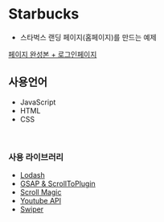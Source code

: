 # Starbucks
- 스타벅스 랜딩 페이지(홈페이지)를 만드는 예제<br/>

<a href="https://elegant-edison-9787c2.netlify.app/">페이지 완성본 + 로그인페이지</a><br/>

## 사용언어
- JavaScript
- HTML
- CSS
<br/>

### 사용 라이브러리
- <a href="https://lodash.com/">Lodash</a>
- <a href="https://greensock.com/gsap/">GSAP & ScrollToPlugin</a>
- <a href="https://github.com/janpaepke/ScrollMagic">Scroll Magic</a>
- <a href="https://developers.google.com/youtube/iframe_api_reference?hl=ko">Youtube API</a>
- <a href="https://swiperjs.com/get-started">Swiper</a>

